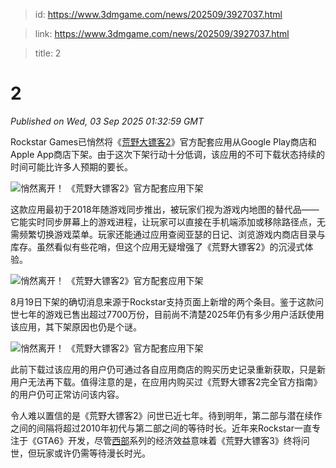 > id: https://www.3dmgame.com/news/202509/3927037.html

> link: https://www.3dmgame.com/news/202509/3927037.html

> title: 2

# 2
_Published on Wed, 03 Sep 2025 01:32:59 GMT_

Rockstar Games已悄然将《[荒野大镖客2](https://www.3dmgame.com/games/rdr2/)》官方配套应用从Google Play商店和Apple App商店下架。由于这次下架行动十分低调，该应用的不可下载状态持续的时间可能比许多人预期的要长。

![悄然离开！ 《荒野大镖客2》官方配套应用下架](https://img.3dmgame.com/uploads/images/news/20250903/1756863137_809858_jpg_r.jpg)

这款应用最初于2018年随游戏同步推出，被玩家们视为游戏内地图的替代品——它能实时同步屏幕上的游戏进程，让玩家可以直接在手机端添加或移除路径点，无需频繁切换游戏菜单。玩家还能通过应用查阅亚瑟的日记、浏览游戏内商店目录与库存。虽然看似有些花哨，但这个应用无疑增强了《荒野大镖客2》的沉浸式体验。

![悄然离开！ 《荒野大镖客2》官方配套应用下架](https://img.3dmgame.com/uploads/images/news/20250903/1756863137_110959_jpg_r.jpg)

8月19日下架的确切消息来源于Rockstar支持页面上新增的两个条目。鉴于这款问世七年的游戏已售出超过7700万份，目前尚不清楚2025年仍有多少用户活跃使用该应用，其下架原因也仍是个谜。

![悄然离开！ 《荒野大镖客2》官方配套应用下架](https://img.3dmgame.com/uploads/images/news/20250903/1756863136_898710_jpg_r.jpg)

此前下载过该应用的用户仍可通过各自应用商店的购买历史记录重新获取，只是新用户无法再下载。值得注意的是，在应用内购买过《荒野大镖客2完全官方指南》的用户仍可正常访问该内容。

令人难以置信的是《荒野大镖客2》问世已近七年。待到明年，第二部与潜在续作之间的间隔将超过2010年初代与第二部之间的等待时长。近年来Rockstar一直专注于《GTA6》开发，尽管[西部](https://www.3dmgame.com/tag/western_1/)系列的经济效益意味着《荒野大镖客3》终将问世，但玩家或许仍需等待漫长时光。

